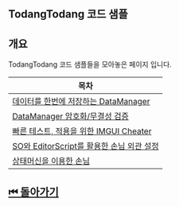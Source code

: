 ## TodangTodang 코드 샘플

## 개요 
TodangTodang 코드 샘플들을 모아놓은 페이지 입니다.

|목차|
|---|
|[데이터를 한번에 저장하는 DataManager](./DataManager)|
|[DataManager 암호화/무결성 검증](https://github.com/shehdrbs123/shehdrbs123/blob/b6ccd7c1e914226b1b22654293d817e1baf86077/SampleCode/TodangTodang/DataManager/DataManager.cs#L349-L361)|
|[빠른 테스트, 적용을 위한 IMGUI Cheater](./Cheater/)|
|[SO와 EditorScript를 활용한 손님 외관 설정](./Customer/AppearanceEditorScript/)|
|[상태머신을 이용한 손님](./Customer/StateMachine/)|


## [⏮ 돌아가기](../)